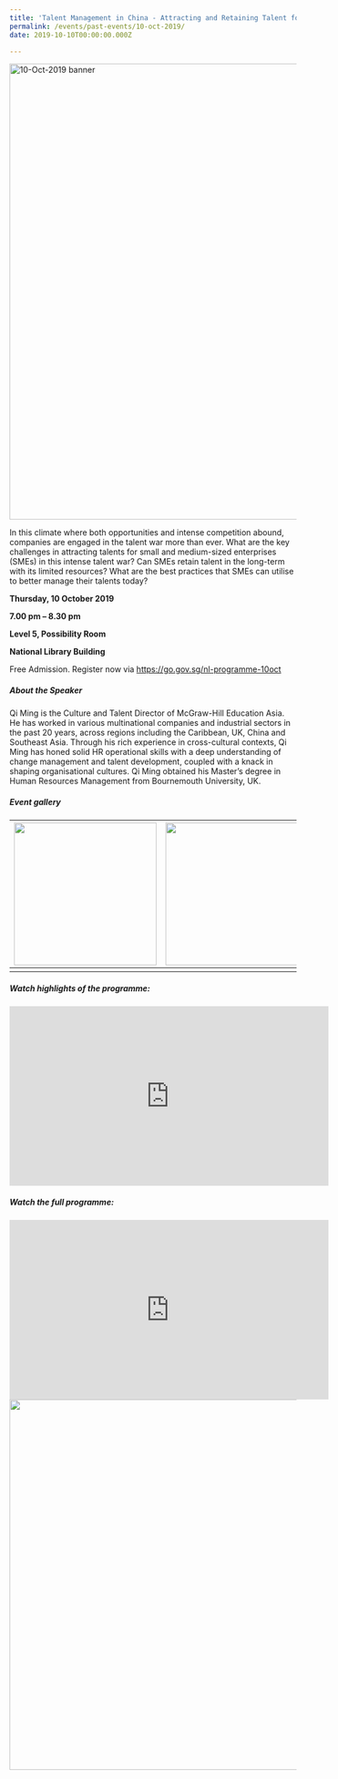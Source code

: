 ```yaml
---
title: 'Talent Management in China - Attracting and Retaining Talent for SMEs'
permalink: /events/past-events/10-oct-2019/
date: 2019-10-10T00:00:00.000Z

---
```



<img src="\images\past-events\10-Oct-2019\banner.jpg" alt="10-Oct-2019 banner" style="width:800px;" />

In this climate where both opportunities and intense competition abound, companies are engaged in the talent war more than ever. What are the key challenges in attracting talents for small and medium-sized enterprises (SMEs) in this intense talent war? Can SMEs retain talent in the long-term with its limited resources? What are the best practices that SMEs can utilise to better manage their talents today?

**Thursday, 10 October 2019**

**7.00 pm – 8.30 pm**

**Level 5, Possibility Room**

**National Library Building**

Free Admission. Register now via <https://go.gov.sg/nl-programme-10oct>

##### **About the Speaker**

Qi Ming is the Culture and Talent Director of McGraw-Hill Education Asia. He has worked in various multinational companies and industrial sectors in the past 20 years, across regions including the Caribbean, UK, China and Southeast Asia. Through his rich experience in cross-cultural contexts, Qi Ming has honed solid HR operational skills with a deep understanding of change management and talent development, coupled with a knack in shaping organisational cultures. Qi Ming obtained his Master’s degree in Human Resources Management from Bournemouth University, UK.



##### **Event gallery**

| <a href="\images\past-events\10-Oct-2019\image-1.jpg"><img src="\images\past-events\10-Oct-2019\image-1.jpg" style="width:250px;" /></a> | <a href="\images\past-events\10-Oct-2019\image-2.jpg"><img src="\images\past-events\10-Oct-2019\image-2.jpg" style="width:250px;" /></a> | <a href="\images\past-events\10-Oct-2019\image-3.jpg"><img src="\images\past-events\10-Oct-2019\image-3.jpg" style="width:250px;" /></a> |
| ------------------------------------------------------------ | ------------------------------------------------------------ | ------------------------------------------------------------ |
|                                                              |                                                              |                                                              |

#####  **Watch highlights of the programme:** 

<div class="bp-youtube">
<iframe width="560" height="315" src="https://www.youtube.com/embed/129qW7jVYEY" frameborder="0" allow="accelerometer; autoplay; encrypted-media; gyroscope; picture-in-picture" allowfullscreen></iframe>
</div>

##### **Watch the full programme:**

<div class="bp-youtube">
<iframe width="560" height="315" src="https://www.youtube.com/embed/uizYLlaY1oU" frameborder="0" allow="accelerometer; autoplay; encrypted-media; gyroscope; picture-in-picture" allowfullscreen></iframe>
</div>

<img src="\images\past-events\10-Oct-2019\edm.jpg" style="width:650px;" />